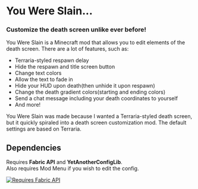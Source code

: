 # You Were Slain...

### Customize the death screen unlike ever before!

You Were Slain is a Minecraft mod that allows you to edit elements of the death screen. There are a lot of features, such as:
- Terraria-styled respawn delay
- Hide the respawn and title screen button
- Change text colors
- Allow the text to fade in
- Hide your HUD upon death(then unhide it upon respawn)
- Change the death gradient colors(starting and ending colors)
- Send a chat message including your death coordinates to yourself
- And more!

You Were Slain was made because I wanted a Terraria-styled death screen, but it quickly spiraled into a death screen customization mod. The default settings are based on Terraria.

## Dependencies

Requires **Fabric API** and **YetAnotherConfigLib**.  
Also requires Mod Menu if you wish to edit the config.

[![Requires Fabric API](https://i.imgur.com/OIHAigX.png)](https://modrinth.com/mod/fabric-api)